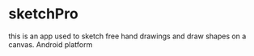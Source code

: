 # sketchPro
this is an app used to sketch free hand drawings and draw shapes on a canvas. Android platform

